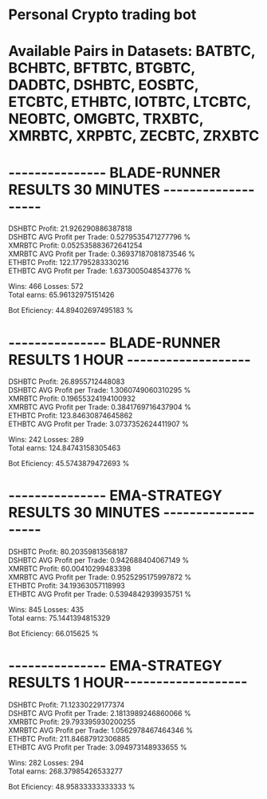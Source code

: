 # Personal Crypto trading bot

# Available Pairs in Datasets: BATBTC, BCHBTC, BFTBTC, BTGBTC, DADBTC, DSHBTC, EOSBTC, ETCBTC, ETHBTC, IOTBTC, LTCBTC, NEOBTC, OMGBTC, TRXBTC, XMRBTC, XRPBTC, ZECBTC, ZRXBTC
# --------------- BLADE-RUNNER RESULTS 30 MINUTES -------------------  
 
DSHBTC Profit:  21.926290886387818  
DSHBTC AVG Profit per Trade:  0.5279535471277796 %  
XMRBTC Profit:  0.052535883672641254  
XMRBTC AVG Profit per Trade:  0.36937187081873546 %  
ETHBTC Profit:  122.17795283330216  
ETHBTC AVG Profit per Trade:  1.6373005048543776 %  
 
Wins:  466 Losses:  572  
Total earns:  65.96132975151426  
 
Bot Eficiency:  44.89402697495183 %  


# --------------- BLADE-RUNNER RESULTS 1 HOUR -------------------
 
DSHBTC Profit:  26.8955712448083  
DSHBTC AVG Profit per Trade:  1.3060749060310295 %  
XMRBTC Profit:  0.19655324194100932  
XMRBTC AVG Profit per Trade:  0.3841769716437904 %  
ETHBTC Profit:  123.84630874645862  
ETHBTC AVG Profit per Trade:  3.0737352624411907 %  
 
Wins:  242 Losses:  289  
Total earns:  124.84743158305463  
 
Bot Eficiency:  45.5743879472693 %  


# --------------- EMA-STRATEGY RESULTS 30 MINUTES -------------------  
 
DSHBTC Profit:  80.20359813568187  
DSHBTC AVG Profit per Trade:  0.942688404067149 %  
XMRBTC Profit:  60.00410299483398  
XMRBTC AVG Profit per Trade:  0.9525295175997872 %  
ETHBTC Profit:  34.19363057118993  
ETHBTC AVG Profit per Trade:  0.5394842939935751 %  
 
Wins:  845 Losses:  435  
Total earns:  75.1441394815329  
 
Bot Eficiency:  66.015625 %  

# --------------- EMA-STRATEGY RESULTS 1 HOUR-------------------
 
DSHBTC Profit:  71.12330229177374  
DSHBTC AVG Profit per Trade:  2.1813989246860066 %  
XMRBTC Profit:  29.793395930200255  
XMRBTC AVG Profit per Trade:  1.0562978467464346 %  
ETHBTC Profit:  211.84687912306885  
ETHBTC AVG Profit per Trade:  3.094973148933655 %  
 
Wins:  282 Losses:  294  
Total earns:  268.37985426533277  
 
Bot Eficiency:  48.95833333333333 %


